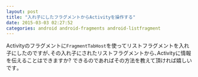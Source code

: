 ```yaml
---
layout: post
title: "入れ子にしたフラグメントからActivityを操作する"
date: 2015-03-03 02:27:52
categories: android android-fragments android-listfragment
---
```

<p>Activityのフラグメントに<code>FragmentTabHost</code>を使ってリストフラグメントを入れ子にしたのですが､その入れ子にされたリストフラグメントから､Activityに情報を伝えることはできますか?  できるのであればその方法を教えて頂ければ嬉しいです｡</p>
